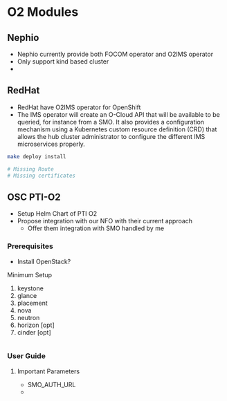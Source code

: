 # O2 Modules

## Nephio

- Nephio currently provide both FOCOM operator and O2IMS operator
- Only support kind based cluster
-

## RedHat

- RedHat have O2IMS operator for OpenShift
- The IMS operator will create an O-Cloud API that will be available to be queried, for instance from a SMO. It also provides a configuration mechanism using a Kubernetes custom resource definition (CRD) that allows the hub cluster administrator to configure the different IMS microservices properly.


```bash
make deploy install

# Missing Route
# Missing certificates
```

## OSC PTI-O2

- Setup Helm Chart of PTI O2
- Propose integration with our NFO with their current approach
    - Offer them integration with SMO handled by me

### Prerequisites

- Install OpenStack?

Minimum Setup
1. keystone
2. glance
3. placement
4. nova
5. neutron
6. horizon [opt]
7. cinder [opt]

```bash
```

### User Guide

1. Important Parameters

    - SMO_AUTH_URL
    -

